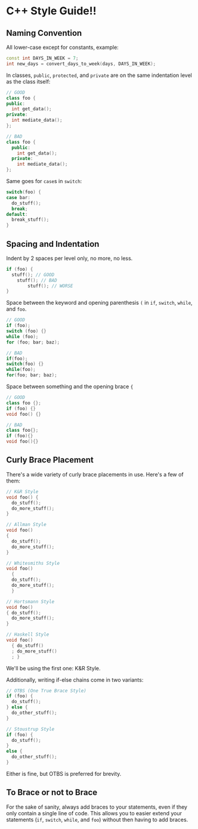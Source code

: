 # C++ Style Guide!!

## Naming Convention

All lower-case except for constants, example:

```cpp
const int DAYS_IN_WEEK = 7;
int new_days = convert_days_to_week(days, DAYS_IN_WEEK);
```

In classes, `public`, `protected`, and `private` are on the same indentation level as the class itself:

```cpp
// GOOD
class foo {
public:
  int get_data();
private:
  int mediate_data();
};

// BAD
class foo {
  public:
    int get_data();
  private:
    int mediate_data();
};
```

Same goes for `case`s in `switch`:

```cpp
switch(foo) {
case bar:
  do_stuff();
  break;
default:
  break_stuff();
}
```

## Spacing and Indentation

Indent by 2 spaces per level only, no more, no less.

```cpp
if (foo) {
  stuff(); // GOOD
    stuff(); // BAD
        stuff(); // WORSE
}
```

Space between the keyword and opening parenthesis `(` in `if`, `switch`, `while`, and `foo`.

```cpp
// GOOD
if (foo);
switch (foo) {}
while (foo);
for (foo; bar; baz);

// BAD
if(foo);
switch(foo) {}
while(foo);
for(foo; bar; baz);
```

Space between something and the opening brace `{`

```cpp
// GOOD
class foo {};
if (foo) {}
void foo() {}

// BAD
class foo{};
if (foo){}
void foo(){}
```

## Curly Brace Placement

There's a wide variety of curly brace placements in use. Here's a few of them:

```cpp
// K&R Style
void foo() {
  do_stuff();
  do_more_stuff();
}

// Allman Style
void foo()
{
  do_stuff();
  do_more_stuff();
}

// Whitesmiths Style
void foo()
  {
  do_stuff();
  do_more_stuff();
  }

// Hortsmann Style
void foo() 
{ do_stuff();
  do_more_stuff();
}

// Haskell Style
void foo()
  { do_stuff()
  ; do_more_stuff()
  ; }
```

We'll be using the first one: K&R Style.

Additionally, writing if-else chains come in two variants:

```cpp
// OTBS (One True Brace Style)
if (foo) {
  do_stuff();
} else {
  do_other_stuff();
}

// Stoustrup Style
if (foo) {
  do_stuff();
}
else {
  do_other_stuff();
}
```

Either is fine, but OTBS is preferred for brevity.

## To Brace or not to Brace

For the sake of sanity, always add braces to your statements, even if they only contain a single line of code.
This allows you to easier extend your statements (`if`, `switch`, `while`, and `foo`) without then having to add braces.
